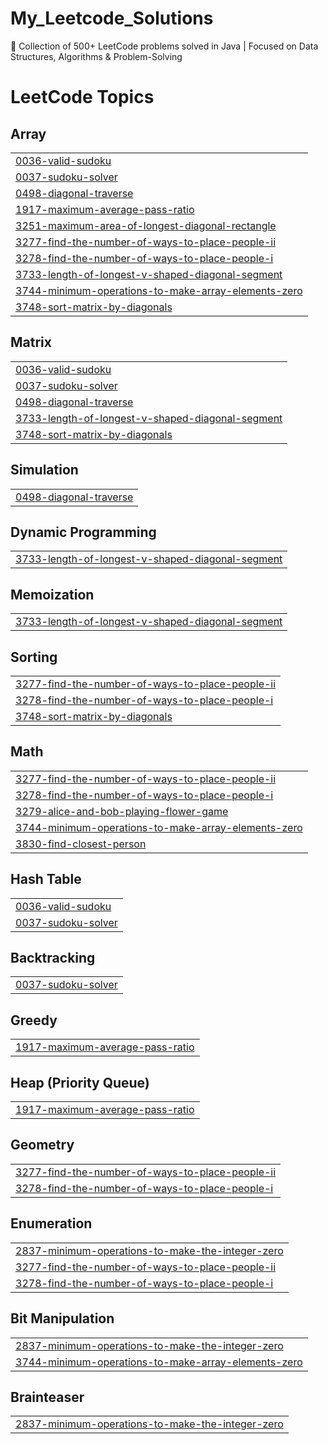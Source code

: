 # My_Leetcode_Solutions
🚀 Collection of 500+ LeetCode problems solved in Java | Focused on Data Structures, Algorithms &amp; Problem-Solving


<!---LeetCode Topics Start-->
# LeetCode Topics
## Array
|  |
| ------- |
| [0036-valid-sudoku](https://github.com/harimurari27/My_Leetcode_Solutions/tree/master/0036-valid-sudoku) |
| [0037-sudoku-solver](https://github.com/harimurari27/My_Leetcode_Solutions/tree/master/0037-sudoku-solver) |
| [0498-diagonal-traverse](https://github.com/harimurari27/My_Leetcode_Solutions/tree/master/0498-diagonal-traverse) |
| [1917-maximum-average-pass-ratio](https://github.com/harimurari27/My_Leetcode_Solutions/tree/master/1917-maximum-average-pass-ratio) |
| [3251-maximum-area-of-longest-diagonal-rectangle](https://github.com/harimurari27/My_Leetcode_Solutions/tree/master/3251-maximum-area-of-longest-diagonal-rectangle) |
| [3277-find-the-number-of-ways-to-place-people-ii](https://github.com/harimurari27/My_Leetcode_Solutions/tree/master/3277-find-the-number-of-ways-to-place-people-ii) |
| [3278-find-the-number-of-ways-to-place-people-i](https://github.com/harimurari27/My_Leetcode_Solutions/tree/master/3278-find-the-number-of-ways-to-place-people-i) |
| [3733-length-of-longest-v-shaped-diagonal-segment](https://github.com/harimurari27/My_Leetcode_Solutions/tree/master/3733-length-of-longest-v-shaped-diagonal-segment) |
| [3744-minimum-operations-to-make-array-elements-zero](https://github.com/harimurari27/My_Leetcode_Solutions/tree/master/3744-minimum-operations-to-make-array-elements-zero) |
| [3748-sort-matrix-by-diagonals](https://github.com/harimurari27/My_Leetcode_Solutions/tree/master/3748-sort-matrix-by-diagonals) |
## Matrix
|  |
| ------- |
| [0036-valid-sudoku](https://github.com/harimurari27/My_Leetcode_Solutions/tree/master/0036-valid-sudoku) |
| [0037-sudoku-solver](https://github.com/harimurari27/My_Leetcode_Solutions/tree/master/0037-sudoku-solver) |
| [0498-diagonal-traverse](https://github.com/harimurari27/My_Leetcode_Solutions/tree/master/0498-diagonal-traverse) |
| [3733-length-of-longest-v-shaped-diagonal-segment](https://github.com/harimurari27/My_Leetcode_Solutions/tree/master/3733-length-of-longest-v-shaped-diagonal-segment) |
| [3748-sort-matrix-by-diagonals](https://github.com/harimurari27/My_Leetcode_Solutions/tree/master/3748-sort-matrix-by-diagonals) |
## Simulation
|  |
| ------- |
| [0498-diagonal-traverse](https://github.com/harimurari27/My_Leetcode_Solutions/tree/master/0498-diagonal-traverse) |
## Dynamic Programming
|  |
| ------- |
| [3733-length-of-longest-v-shaped-diagonal-segment](https://github.com/harimurari27/My_Leetcode_Solutions/tree/master/3733-length-of-longest-v-shaped-diagonal-segment) |
## Memoization
|  |
| ------- |
| [3733-length-of-longest-v-shaped-diagonal-segment](https://github.com/harimurari27/My_Leetcode_Solutions/tree/master/3733-length-of-longest-v-shaped-diagonal-segment) |
## Sorting
|  |
| ------- |
| [3277-find-the-number-of-ways-to-place-people-ii](https://github.com/harimurari27/My_Leetcode_Solutions/tree/master/3277-find-the-number-of-ways-to-place-people-ii) |
| [3278-find-the-number-of-ways-to-place-people-i](https://github.com/harimurari27/My_Leetcode_Solutions/tree/master/3278-find-the-number-of-ways-to-place-people-i) |
| [3748-sort-matrix-by-diagonals](https://github.com/harimurari27/My_Leetcode_Solutions/tree/master/3748-sort-matrix-by-diagonals) |
## Math
|  |
| ------- |
| [3277-find-the-number-of-ways-to-place-people-ii](https://github.com/harimurari27/My_Leetcode_Solutions/tree/master/3277-find-the-number-of-ways-to-place-people-ii) |
| [3278-find-the-number-of-ways-to-place-people-i](https://github.com/harimurari27/My_Leetcode_Solutions/tree/master/3278-find-the-number-of-ways-to-place-people-i) |
| [3279-alice-and-bob-playing-flower-game](https://github.com/harimurari27/My_Leetcode_Solutions/tree/master/3279-alice-and-bob-playing-flower-game) |
| [3744-minimum-operations-to-make-array-elements-zero](https://github.com/harimurari27/My_Leetcode_Solutions/tree/master/3744-minimum-operations-to-make-array-elements-zero) |
| [3830-find-closest-person](https://github.com/harimurari27/My_Leetcode_Solutions/tree/master/3830-find-closest-person) |
## Hash Table
|  |
| ------- |
| [0036-valid-sudoku](https://github.com/harimurari27/My_Leetcode_Solutions/tree/master/0036-valid-sudoku) |
| [0037-sudoku-solver](https://github.com/harimurari27/My_Leetcode_Solutions/tree/master/0037-sudoku-solver) |
## Backtracking
|  |
| ------- |
| [0037-sudoku-solver](https://github.com/harimurari27/My_Leetcode_Solutions/tree/master/0037-sudoku-solver) |
## Greedy
|  |
| ------- |
| [1917-maximum-average-pass-ratio](https://github.com/harimurari27/My_Leetcode_Solutions/tree/master/1917-maximum-average-pass-ratio) |
## Heap (Priority Queue)
|  |
| ------- |
| [1917-maximum-average-pass-ratio](https://github.com/harimurari27/My_Leetcode_Solutions/tree/master/1917-maximum-average-pass-ratio) |
## Geometry
|  |
| ------- |
| [3277-find-the-number-of-ways-to-place-people-ii](https://github.com/harimurari27/My_Leetcode_Solutions/tree/master/3277-find-the-number-of-ways-to-place-people-ii) |
| [3278-find-the-number-of-ways-to-place-people-i](https://github.com/harimurari27/My_Leetcode_Solutions/tree/master/3278-find-the-number-of-ways-to-place-people-i) |
## Enumeration
|  |
| ------- |
| [2837-minimum-operations-to-make-the-integer-zero](https://github.com/harimurari27/My_Leetcode_Solutions/tree/master/2837-minimum-operations-to-make-the-integer-zero) |
| [3277-find-the-number-of-ways-to-place-people-ii](https://github.com/harimurari27/My_Leetcode_Solutions/tree/master/3277-find-the-number-of-ways-to-place-people-ii) |
| [3278-find-the-number-of-ways-to-place-people-i](https://github.com/harimurari27/My_Leetcode_Solutions/tree/master/3278-find-the-number-of-ways-to-place-people-i) |
## Bit Manipulation
|  |
| ------- |
| [2837-minimum-operations-to-make-the-integer-zero](https://github.com/harimurari27/My_Leetcode_Solutions/tree/master/2837-minimum-operations-to-make-the-integer-zero) |
| [3744-minimum-operations-to-make-array-elements-zero](https://github.com/harimurari27/My_Leetcode_Solutions/tree/master/3744-minimum-operations-to-make-array-elements-zero) |
## Brainteaser
|  |
| ------- |
| [2837-minimum-operations-to-make-the-integer-zero](https://github.com/harimurari27/My_Leetcode_Solutions/tree/master/2837-minimum-operations-to-make-the-integer-zero) |
<!---LeetCode Topics End-->